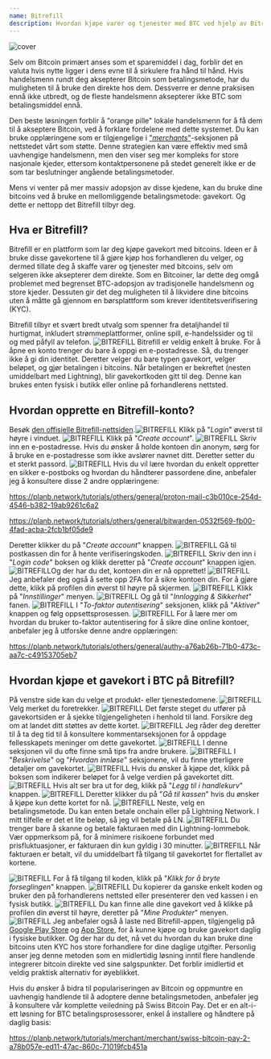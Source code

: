 ```yaml
---
name: Bitrefill
description: Hvordan kjøpe varer og tjenester med BTC ved hjelp av Bitrefill?
---
```

![cover](assets/cover.webp)

Selv om Bitcoin primært anses som et sparemiddel i dag, forblir det en valuta hvis nytte ligger i dens evne til å sirkulere fra hånd til hånd. Hvis handelsmenn rundt deg aksepterer Bitcoin som betalingsmetode, har du muligheten til å bruke den direkte hos dem. Dessverre er denne praksisen ennå ikke utbredt, og de fleste handelsmenn aksepterer ikke BTC som betalingsmiddel ennå.

Den beste løsningen forblir å "orange pille" lokale handelsmenn for å få dem til å akseptere Bitcoin, ved å forklare fordelene med dette systemet. Du kan bruke opplæringene som er tilgjengelige i ["*merchants*"](https://planb.network/tutorials/merchant)-seksjonen på nettstedet vårt som støtte. Denne strategien kan være effektiv med små uavhengige handelsmenn, men den viser seg mer kompleks for store nasjonale kjeder, ettersom kontaktpersonene på stedet generelt ikke er de som tar beslutninger angående betalingsmetoder.

Mens vi venter på mer massiv adopsjon av disse kjedene, kan du bruke dine bitcoins ved å bruke en mellomliggende betalingsmetode: gavekort. Og dette er nettopp det Bitrefill tilbyr deg.

## Hva er Bitrefill?

Bitrefill er en plattform som lar deg kjøpe gavekort med bitcoins. Ideen er å bruke disse gavekortene til å gjøre kjøp hos forhandleren du velger, og dermed tillate deg å skaffe varer og tjenester med bitcoins, selv om selgeren ikke aksepterer dem direkte. Som en Bitcoiner, lar dette deg omgå problemet med begrenset BTC-adopsjon av tradisjonelle handelsmenn og store kjeder. Dessuten gir det deg muligheten til å likvidere dine bitcoins uten å måtte gå gjennom en børsplattform som krever identitetsverifisering (KYC).

Bitrefill tilbyr et svært bredt utvalg som spenner fra detaljhandel til hurtigmat, inkludert strømmeplattformer, online spill, e-handelssider og til og med påfyll av telefon.
![BITREFILL](assets/notext/01.webp)
Bitrefill er veldig enkelt å bruke. For å åpne en konto trenger du bare å oppgi en e-postadresse. Så, du trenger ikke å gi din identitet. Deretter velger du bare typen gavekort, velger beløpet, og gjør betalingen i bitcoins. Når betalingen er bekreftet (nesten umiddelbart med Lightning), blir gavekortkoden gitt til deg. Denne kan brukes enten fysisk i butikk eller online på forhandlerens nettsted.

## Hvordan opprette en Bitrefill-konto?
Besøk [den offisielle Bitrefill-nettsiden](https://www.bitrefill.com).![BITREFILL](assets/notext/02.webp)
Klikk på "*Login*" øverst til høyre i vinduet.
![BITREFILL](assets/notext/03.webp)
Klikk på "*Create account*".
![BITREFILL](assets/notext/04.webp)
Skriv inn en e-postadresse. Hvis du ønsker å holde kontoen din anonym, sørg for å bruke en e-postadresse som ikke avslører navnet ditt. Deretter setter du et sterkt passord.
![BITREFILL](assets/notext/05.webp)
Hvis du vil lære hvordan du enkelt oppretter en sikker e-postboks og hvordan du håndterer passordene dine, anbefaler jeg å konsultere disse 2 andre opplæringene:

https://planb.network/tutorials/others/general/proton-mail-c3b010ce-254d-4546-b382-19ab9261c6a2

https://planb.network/tutorials/others/general/bitwarden-0532f569-fb00-4fad-acba-2fcb1bf05de9

Deretter klikker du på "*Create account*" knappen.
![BITREFILL](assets/notext/06.webp)
Gå til postkassen din for å hente verifiseringskoden.
![BITREFILL](assets/notext/07.webp)
Skriv den inn i "*Login code*" boksen og klikk deretter på "*Create account*" knappen igjen.
![BITREFILL](assets/notext/08.webp)Og der har du det, kontoen din er nå opprettet!
![BITREFILL](assets/notext/09.webp)
Jeg anbefaler deg også å sette opp 2FA for å sikre kontoen din. For å gjøre dette, klikk på profilen din øverst til høyre på skjermen.
![BITREFILL](assets/notext/10.webp)
Klikk på "*Innstillinger*" menyen.
![BITREFILL](assets/notext/11.webp)
Og gå til "*Innlogging & Sikkerhet*" fanen.
![BITREFILL](assets/notext/12.webp)
I "*To-faktor autentisering*" seksjonen, klikk på "*Aktiver*" knappen og følg oppsettsprosessen.
![BITREFILL](assets/notext/13.webp)
For å lære mer om hvordan du bruker to-faktor autentisering for å sikre dine online kontoer, anbefaler jeg å utforske denne andre opplæringen:

https://planb.network/tutorials/others/general/authy-a76ab26b-71b0-473c-aa7c-c49153705eb7

## Hvordan kjøpe et gavekort i BTC på Bitrefill?

På venstre side kan du velge et produkt- eller tjenestedomene.
![BITREFILL](assets/notext/14.webp)
Velg merket du foretrekker.
![BITREFILL](assets/notext/15.webp)
Det første steget du utfører på gavekortsiden er å sjekke tilgjengeligheten i henhold til land. Forsikre deg om at landet ditt støttes av dette kortet.
![BITREFILL](assets/notext/16.webp)
Jeg råder deg deretter til å ta deg tid til å konsultere kommentarseksjonen for å oppdage fellesskapets meninger om dette gavekortet.
![BITREFILL](assets/notext/17.webp)
I denne seksjonen vil du ofte finne små tips fra andre brukere.
![BITREFILL](assets/notext/18.webp)
I "*Beskrivelse*" og "*Hvordan innløse*" seksjonene, vil du finne ytterligere detaljer om gavekortet. ![BITREFILL](assets/notext/19.webp)
Hvis du ønsker å kjøpe det, klikk på boksen som indikerer beløpet for å velge verdien på gavekortet ditt.
![BITREFILL](assets/notext/20.webp)
Hvis alt ser bra ut for deg, klikk på "*Legg til i handlekurv*" knappen.
![BITREFILL](assets/notext/21.webp)
Deretter klikker du på "*Gå til kassen*" hvis du ønsker å kjøpe kun dette kortet for nå.
![BITREFILL](assets/notext/22.webp)
Neste, velg en betalingsmetode. Du kan enten betale onchain eller på Lightning Network. I mitt tilfelle er det et lite beløp, så jeg vil betale på LN.
![BITREFILL](assets/notext/23.webp)
Du trenger bare å skanne og betale fakturaen med din Lightning-lommebok. Vær oppmerksom på, for å minimere risikoene forbundet med prisfluktuasjoner, er fakturaen din kun gyldig i 30 minutter.
![BITREFILL](assets/notext/24.webp)
Når fakturaen er betalt, vil du umiddelbart få tilgang til gavekortet for flertallet av kortene.

![BITREFILL](assets/notext/25.webp)
For å få tilgang til koden, klikk på "*Klikk for å bryte forseglingen*" knappen.
![BITREFILL](assets/notext/26.webp)
Du kopierer da ganske enkelt koden og bruker den på forhandlerens nettsted eller presenterer den ved kassen i en fysisk butikk.
![BITREFILL](assets/notext/27.webp)
Du kan finne alle dine gavekort ved å klikke på profilen din øverst til høyre, deretter på "*Mine Produkter*" menyen.
![BITREFILL](assets/notext/28.webp)
Jeg anbefaler også å laste ned Bitrefill-appen, tilgjengelig på [Google Play Store](https://play.google.com/store/apps/details?id=com.bitrefill.app) og [App Store](https://apps.apple.com/in/app/bitrefill/id1378102623), for å kunne kjøpe og bruke gavekort daglig i fysiske butikker.
Og der har du det, nå vet du hvordan du kan bruke dine bitcoins uten KYC hos store forhandlere for dine daglige utgifter. Personlig anser jeg denne metoden som en midlertidig løsning inntil flere handlende integrerer bitcoin direkte ved sine salgspunkter. Det forblir imidlertid et veldig praktisk alternativ for øyeblikket.

Hvis du ønsker å bidra til populariseringen av Bitcoin og oppmuntre en uavhengig handlende til å adoptere denne betalingsmetoden, anbefaler jeg å konsultere vår komplette veiledning på Swiss Bitcoin Pay. Det er en alt-i-ett løsning for BTC betalingsprosessorer, enkel å installere og håndtere på daglig basis:

https://planb.network/tutorials/merchant/merchant/swiss-bitcoin-pay-2-a78b057e-ed11-47ac-860c-71019fcb451a
